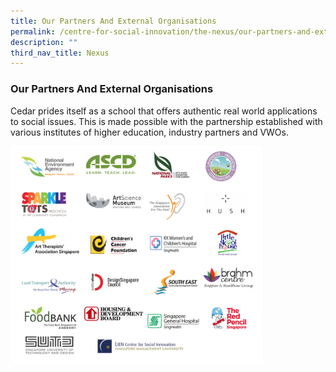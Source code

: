 ```yaml
---
title: Our Partners And External Organisations
permalink: /centre-for-social-innovation/the-nexus/our-partners-and-external-organisations/
description: ""
third_nav_title: Nexus
---
```

### Our Partners And External Organisations

Cedar prides itself as a school that offers authentic real world applications to social issues. This is made possible with the partnership established with various institutes of higher education, industry partners and VWOs.

<img src="/images/org.png" style="width:80%">